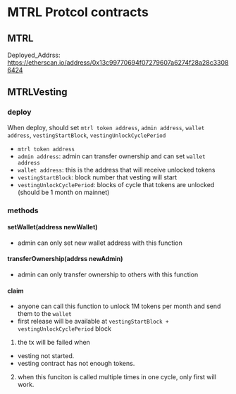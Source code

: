 # MTRL Protcol contracts

## MTRL

Deployed_Addrss: https://etherscan.io/address/0x13c99770694f07279607a6274f28a28c33086424

## MTRLVesting

### deploy

When deploy, should set `mtrl token address`, `admin address`, `wallet address`, `vestingStartBlock`, `vestingUnlockCyclePeriod`

- `mtrl token address`
- `admin address`: admin can transfer ownership and can set `wallet address`
- `wallet address`: this is the address that will receive unlocked tokens
- `vestingStartBlock`: block number that vesting will start
- `vestingUnlockCyclePeriod`: blocks of cycle that tokens are unlocked (should be 1 month on mainnet)

### methods

#### setWallet(address newWallet)

- admin can only set new wallet address with this function

#### transferOwnership(addrss newAdmin)

- admin can only transfer ownership to others with this function

#### claim

- anyone can call this function to unlock 1M tokens per month and send them to the `wallet`
- first release will be available at `vestingStartBlock + vestingUnlockCyclePeriod` block

1. the tx will be failed when

- vesting not started.
- vesting contract has not enough tokens.

2. when this funciton is called multiple times in one cycle, only first will work.
